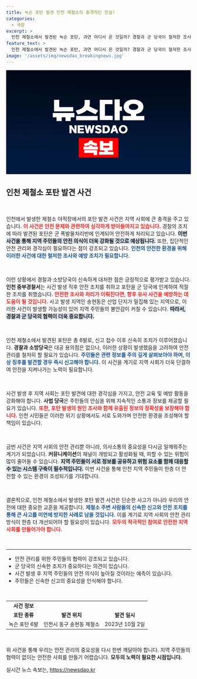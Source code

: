 ```yaml
---
title: 녹슨 포탄 발견 인천 제철소의 충격적인 진실!
categories:
  - 국방
excerpt: >
  인천 제철소에서 발견된 녹슨 포탄, 과연 어디서 온 것일까? 경찰과 군 당국이 철저한 조사를 시작하며 긴장감이 고조되고 있습니다. 클릭하고 자세한 소식을 확인해 보세요!
feature_text: >
  인천 제철소에서 발견된 녹슨 포탄, 과연 어디서 온 것일까? 경찰과 군 당국이 철저한 조사를 시작하며 긴장감이 고조되고 있습니다. 클릭하고 자세한 소식을 확인해 보세요!
image: '/assets/img/newsdao_breakingnews.jpg'
---
```


<p><img src="/assets/img/newsdao_breakingnews.jpg" alt="firstkoreanews 속보" /></p>

<h2 data-ke-size="size26">인천 제철소 포탄 발견 사건</h2>

<p data-ke-size="size16">&nbsp;</p>

<p>인천에서 발생한 제철소 야적장에서의 포탄 발견 사건은 지역 사회에 큰 충격을 주고 있습니다. <b><span style="color: #ee2323;">이 사건은 안전 문제와 관련하여 심각하게 받아들여지고 있습니다.</span></b> 경찰의 조치에 따라 발견된 포탄은 군 폭발물처리반에 인계되어 안전하게 처리되고 있습니다. <b><span style="background-color: #21538527;">이번 사건을 통해 지역 주민들의 안전 의식이 더욱 강화될 것으로 예상됩니다.</span></b> 또한, 집단적인 안전 관리와 경각심이 필요하다는 점이 강조되고 있습니다. <b><span style="color: #1a5490;">인천의 안전한 환경을 위해 이러한 사건에 대한 철저한 조사와 예방 조치가 필요합니다.</span></b></p>

<p data-ke-size="size16">&nbsp;</p>

<p>이런 상황에서 경찰과 소방당국이 신속하게 대처한 점은 긍정적으로 평가받고 있습니다. <b>인천 중부경찰서</b>는 사건 발생 직후 안전 조치를 취하고 포탄을 군 당국에 인계하여 적절한 조치를 취했습니다. <b><span style="color: #ee2323;">안전한 조사와 처리가 이뤄진다면, 향후 유사 사건을 예방하는 데 도움이 될 것입니다.</span></b> 사고 발생 지역인 송현동은 산업 단지가 밀집해 있는 지역으로, 이러한 사건이 발생할 가능성이 있어 지역 주민들의 불안감이 커질 수 있습니다. <b><span style="background-color: #21538527;">따라서, 경찰과 군 당국의 협력이 더욱 중요합니다.</span></b> </p>

<p data-ke-size="size16">&nbsp;</p>

<p>인천 제철소에서 발견된 포탄은 총 6발로, 신고 접수 이후 신속히 조치가 이루어졌습니다. <b>경찰과 소방당국</b>은 대공 용의점은 없으나, 이러한 상황이 발생했음을 고려하여 안전 관리를 철저히 할 필요가 있습니다. <b><span style="color: #1a5490;">주민들은 관련 정보를 주의 깊게 살펴보아야 하며, 이상 징후를 발견할 경우 즉시 신고해야 합니다.</span></b> 이 사건을 계기로 지역 사회가 더욱 단결하여 안전을 지켜나가는 노력이 필요합니다.</p>

<p data-ke-size="size16">&nbsp;</p>

<p>사건 발생 후 지역 사회는 포탄 발견에 대한 경각심을 가지고, 안전 교육 및 예방 활동을 강화해야 합니다. <b>사법 당국</b>은 주민들의 안심을 위해 지속적인 소통과 정보를 제공할 필요가 있습니다. <b><span style="color: #ee2323;">또한, 포탄 발생의 원인 조사와 함께 유출된 정보의 정확성을 보장해야 합니다.</span></b> 인천 시민들은 이러한 위기 상황에서도 서로 도와가며 안전한 환경을 조성해야 할 책임이 있습니다.</p>

<p data-ke-size="size16">&nbsp;</p>

<p>금번 사건은 지역 사회의 안전 관리뿐 아니라, 의사소통의 중요성을 다시금 일깨워주는 계기가 되었습니다. <b>커뮤니케이션</b>의 채널이 개방되고 활성화될 때, 피할 수 있는 위험이 많이 줄어들 수 있습니다. <b><span style="background-color: #21538527;">지역 주민들이 서로 정보를 공유하고 위험 요소를 함께 대응할 수 있는 시스템 구축이 필수적입니다.</span></b> 이번 사건을 통해 인천 지역 주민들이 한층 더 안전할 수 있는 환경이 조성되기를 기대합니다. </p>

<p data-ke-size="size16">&nbsp;</p>

<p>결론적으로, 인천 제철소에서 발생한 포탄 발견 사건은 단순한 사고가 아니라 우리의 안전에 대한 중요한 교훈을 제공합니다. <b><span style="color: #1a5490;">제철소 주변 사람들의 신속한 신고와 안전 조치를 통해 큰 사고를 미연에 방지한 사례로 남을 것입니다.</span></b> 이를 계기로 지역 사회의 안전 관리 방식이 한층 더 개선되어야 할 필요성이 있습니다. <b><span style="color: #ee2323;">모두의 적극적인 참여로 안전한 지역사회를 만들어가야 합니다.</span></b> </p>

<p data-ke-size="size16">&nbsp;</p>

<hr />

<ul>
<li>안전 관리를 위한 주민들의 협력이 강조되고 있습니다.</li>
<li>군 당국의 신속한 조치가 중요하다는 의견이 있습니다.</li>
<li>사건 발생 후 지역 주민들의 안전 의식이 높아질 것이라는 예측이 있습니다.</li>
<li>주민들은 신속한 신고의 중요성을 인식해야 합니다.</li>
</ul>

<p data-ke-size="size16">&nbsp;</p>

<table style="width: 100%;">
<tr>
<td style="text-align: center; height: 17px;"><b>사건 정보</b></td>
<tr>
<td style="text-align: center; height: 17px;"><b>포탄 종류</b></td>
<td style="text-align: center; height: 17px;"><b>발견 위치</b></td>
<td style="text-align: center; height: 17px;"><b>발견 일시</b></td>
</tr>
<tr>
<td style="text-align: center; height: 17px;">녹슨 포탄 6발</td>
<td style="text-align: center; height: 17px;">인천시 동구 송현동 제철소</td>
<td style="text-align: center; height: 17px;">2023년 10월 2일</td>
</tr>
</table>

<p data-ke-size="size16">&nbsp;</p> 

<p>위 사건을 통해 우리는 안전 관리의 중요성을 다시 한번 깨달아야 합니다. 지역 주민들의 협력이 없이는 안전한 사회를 만들기 어렵습니다. <b>모두의 노력이 필요한 시점입니다.</b></p>
실시간 뉴스 속보는, <a href="https://newsdao.kr" rel="dofollow">https://newsdao.kr</a>


